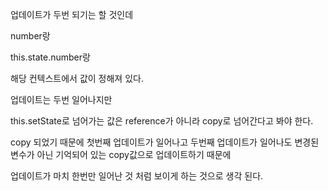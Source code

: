 업데이트가 두번 되기는 할 것인데

number랑

this.state.number랑

해당 컨텍스트에서 값이 정해져 있다.

업데이트는 두번 일어나지만

this.setState로 넘어가는 값은 reference가 아니라 copy로 넘어간다고 봐야 한다.

copy 되었기 때문에 첫번째 업데이트가 일어나고 두번째 업데이트가 일어나도
변경된 변수가 아닌 기억되어 있는 copy값으로 업데이트하기 때문에

업데이트가 마치 한번만 일어난 것 처럼 보이게 하는 것으로 생각 된다.
